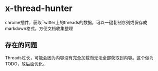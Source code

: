 # x-thread-hunter

chrome插件，获取Twitter上的threads的数据，可以一键复制序列或保存成markdown格式，方便文档收集整理

## 存在的问题

Threads过长，可能会因为内容没有完全加载而无法全部获取到内容。这个做为TODO，放后面优化。

